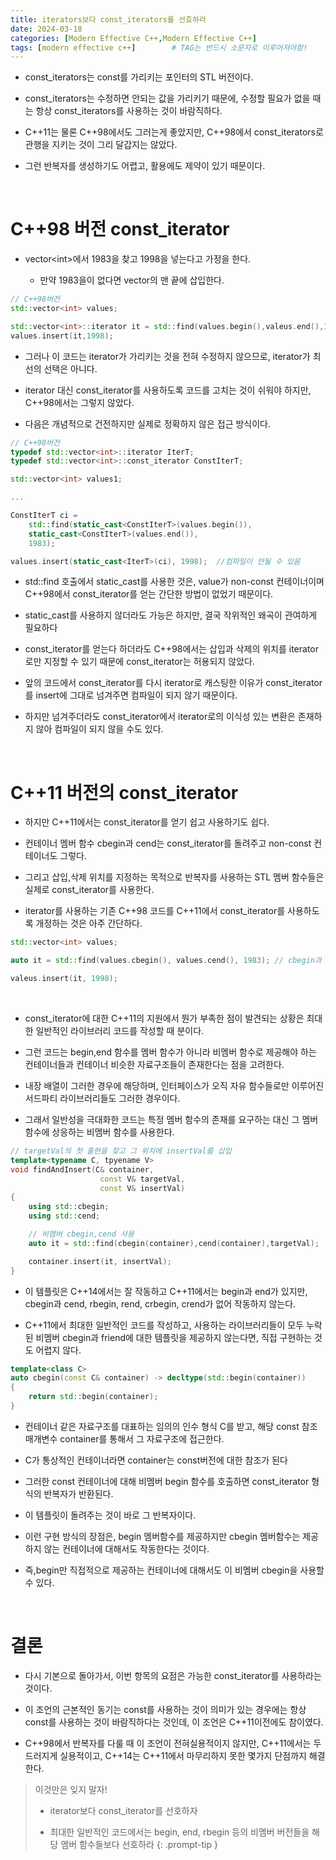 ```yaml
---
title: iterators보다 const_iterators를 선호하라
date: 2024-03-18
categories: [Modern Effective C++,Modern Effective C++]
tags: [modern effective c++]		# TAG는 반드시 소문자로 이루어져야함!
---
```


* const_iterators는 const를 가리키는 포인터의 STL 버전이다.

* const_iterators는 수정하면 안되는 값을 가리키기 때문에, 수정할 필요가 없을 때는 항상 const_iterators를 사용하는 것이 바람직하다.

* C++11는 물론 C++98에서도 그러는게 좋았지만, C++98에서 const_iterators로 관행을 지키는 것이 그리 달갑지는 않았다.

* 그런 반복자를 생성하기도 어렵고, 활용에도 제약이 있기 때문이다.

<br>

# C++98 버전 const_iterator 

* vector\<int>에서 1983을 찾고 1998을 넣는다고 가정을 한다.

  * 만약 1983을이 없다면 vector의 맨 끝에 삽입한다.

```c++
// C++98버전
std::vector<int> values;

std::vector<int>::iterator it = std::find(values.begin(),valeus.end(),1983);
values.insert(it,1998);
```

* 그러나 이 코드는 iterator가 가리키는 것을 전혀 수정하지 않으므로, iterator가 최선의 선택은 아니다.

* iterator 대신 const_iterator를 사용하도록 코드를 고치는 것이 쉬워야 하지만, C++98에서는 그렇지 않았다.

* 다음은 개념적으로 건전하지만 실제로 정확하지 않은 접근 방식이다.

```c++
// C++98버전
typedef std::vector<int>::iterator IterT;
typedef std::vector<int>::const_iterator ConstIterT;

std::vector<int> values1;

...

ConstIterT ci = 
    std::find(static_cast<ConstIterT>(values.begin()),
    static_cast<ConstIterT>(values.end()),
    1983);

values.insert(static_cast<IterT>(ci), 1998);  //컴파일이 안될 수 있음
```

* std::find 호출에서 static_cast를 사용한 것은, value가 non-const 컨테이너이며 C++98에서 const_iterator를 얻는 간단한 방법이 없었기 때문이다.

* static_cast를 사용하지 않더라도 가능은 하지만, 결국 작위적인 왜곡이 관여하게 필요하다

* const_iterator를 얻는다 하더라도 C++98에서는 삽입과 삭제의 위치를 iterator로만 지정할 수 있기 때문에 const_iterator는 허용되지 않았다.

* 앞의 코드에서 const_iterator를 다시 iterator로 캐스팅한 이유가 const_iterator를 insert에 그대로 넘겨주면 컴파일이 되지 않기 때문이다.

* 하지만 넘겨주더라도 const_iterator에서 iterator로의 이식성 있는 변환은 존재하지 않아 컴파일이 되지 않을 수도 있다.

<br>

# C++11 버전의 const_iterator

* 하지만 C++11에서는 const_iterator를 얻기 쉽고 사용하기도 쉽다.

* 컨테이너 멤버 함수 cbegin과 cend는 const_iterator를 돌려주고 non-const 컨테이너도 그렇다.

* 그리고 삽입,삭제 위치를 지정하는 목적으로 반복자를 사용하는 STL 멤버 함수들은 실제로 const_iterator를 사용한다.

* iterator를 사용하는 기존 C++98 코드를 C++11에서 const_iterator를 사용하도록 개정하는 것은 아주 간단하다.

```c++
std::vector<int> values;

auto it = std::find(values.cbegin(), values.cend(), 1983); // cbegin과 cend를 사용

valeus.insert(it, 1998);
```

<br>

* const_iterator에 대한 C++11의 지원에서 뭔가 부족한 점이 발견되는 상황은 최대한 일반적인 라이브러리 코드를 작성할 때 분이다.

* 그런 코드는 begin,end 함수를 멤버 함수가 아니라 비멤버 함수로 제공해야 하는 컨테이너들과 컨테이너 비슷한 자료구조들이 존재한다는 점을 고려한다.

* 내장 배열이 그러한 경우에 해당하며, 인터페이스가 오직 자유 함수들로만 이루어진 서드파티 라이브러리들도 그러한 경우이다.

* 그래서 일반성을 극대화한 코드는 특정 멤버 함수의 존재를 요구하는 대신 그 멤버 함수에 상응하는 비멤버 함수를 사용한다.

```c++
// targetVal의 첫 출현을 찾고 그 위치에 insertVal를 삽입
template<typename C, tpyename V>
void findAndInsert(C& container,             
                    const V& targetVal,     
                    const V& insertVal)     
{
    using std::cbegin;
    using std::cend;

    // 비멤버 cbegin,cend 사용
    auto it = std::find(cbegin(container),cend(container),targetVal);

    container.insert(it, insertVal);
}
```

* 이 템플릿은 C++14에서는 잘 작동하고 C++11에서는 begin과 end가 있지만, cbegin과 cend, rbegin, rend, crbegin, crend가 없어 작동하지 않는다.

* C++11에서 최대한 일반적인 코드를 작성하고, 사용하는 라이브러리들이 모두 누락된 비멤버 cbegin과 friend에 대한 템플릿을 제공하지 않는다면, 직접 구현하는 것도 어렵지 않다.

```c++
template<class C>
auto cbegin(const C& container) -> decltype(std::begin(container))
{
    return std::begin(container);
}
```

* 컨테이너 같은 자료구조를 대표하는 임의의 인수 형식 C를 받고, 해당 const 참조 매개변수 container를 통해서 그 자료구조에 접근한다.

* C가 통상적인 컨테이너라면 container는 const버전에 대한 참조가 된다

* 그러한 const 컨테이너에 대해 비멤버 begin 함수를 호출하면 const_iterator 형식의 반복자가 반환된다.

* 이 템플릿이 돌려주는 것이 바로 그 반복자이다.

* 이런 구현 방식의 장점은, begin 멤버함수를 제공하지만 cbegin 멤버함수는 제공하지 않는 컨테이너에 대해서도 작동한다는 것이다.

* 즉,begin만 직접적으로 제공하는 컨테이너에 대해서도 이 비멤버 cbegin을 사용할 수 있다.

<br>

# **결론**

* 다시 기본으로 돌아가서, 이번 항목의 요점은 가능한 const_iterator를 사용하라는 것이다.

* 이 조언의 근본적인 동기는 const를 사용하는 것이 의미가 있는 경우에는 항상 const를 사용하는 것이 바람직하다는 것인데, 이 조언은 C++11이전에도 참이였다.

* C++98에서 반복자를 다룰 때 이 조언이 전혀실용적이지 않지만, C++11에서는 두드러지게 실용적이고, C++14는 C++11에서 마무리하지 못한 몇가지 단점까지 해결한다.

> 이것만은 잊지 말자!
> * iterator보다 const_iterator를 선호하자
>
> * 최대한 일반적인 코드에서는 begin, end, rbegin 등의 비멤버 버전들을 해당 멤버 함수들보다 선호하라
> {: .prompt-tip }